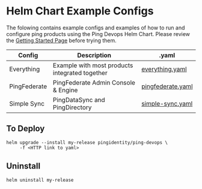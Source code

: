 # Helm Chart Example Configs

The folowing contains example configs and examples of how to run and configure ping products
using the Ping Devops Helm Chart. Please review the [Getting Started Page](../getting-started) before trying them.

| Config       | Description                                    | .yaml                                  |
| ------------ | ---------------------------------------------- | -------------------------------------- |
| Everything   | Example with most products integrated together | [everything.yaml](everything.yaml)     |
| PingFederate | PingFederate Admin Console & Engine            | [pingfederate.yaml](pingfederate.yaml) |
| Simple Sync  | PingDataSync and PingDirectory                 | [simple-sync.yaml](simple-sync.yaml)   |

## To Deploy

```shell
helm upgrade --install my-release pingidentity/ping-devops \
     -f <HTTP link to yaml>
```

## Uninstall

```shell
helm uninstall my-release
```
